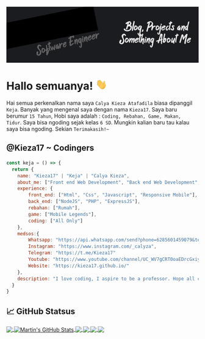 
[![@Kieza17](za.gif)](https://kieza17.github.io/)

# Hallo semuanya! <img src="wave.gif" width="30px">

Hai semua perkenalkan nama saya `Calya Kieza Atafadila` biasa dipanggil `Keja`. Banyak yang mengenal saya dengan nama `Kieza17`. Saya baru berumur `15 Tahun`, Hobi saya adalah : `Coding, Rebahan, Game, Makan, Tidur`. Saya bisa ngoding sejak kelas `6 SD`. Mungkin kalian baru tau kalau saya bisa ngoding. Sekian `Terimakasih!~`

## @Kieza17 ~ Codingers

```js
const keja = () => {
  return {
    name: "Kieza17" | "Keja" | "Calya Kieza",
    about_me: ["Front end Web Development", "Back end Web Development", "Rebahan Only", "Game Only", "Coding Only"],
    experience: {
        front_end: ["Html", "Css", "Javascript", "Responsive Mobile"],
        back_end: ["NodeJS", "PHP", "ExpressJS"],
        rebahan: ["Rumah"],
        game: ["Mobile Legends"],
        coding: ["All Only"]
    },
    medsos:{
        Whatsapp: "https://api.whatsapp.com/send?phone=6285601459079&text=Hallo+Keja",
        Instagram: "https://www.instagram.com/_calyza",
        Telegram: "https://t.me/Kieza17"
        Youtube: "https://www.youtube.com/channel/UC_WV7gCRT0oaEDrcGxiyjGA"
        Website: "https://kieza17.github.io/"
    },
    description: "I love coding, I aspire to be a professor. Hope all come true. Aamiin.."
  }
}
```

## &#x1f4c8; GitHub Statsus

<a href="#">
  <img align="center" src="https://github-readme-stats.vercel.app/api/top-langs/?username=Kieza17&hide=java,html,tex&title_color=ffffff&text_color=c9cacc&icon_color=2bbc8a&bg_color=1d1f21&langs_count=3" />
</a>
<a href="#">
  <img align="center" src="https://github-readme-stats.vercel.app/api?username=Kieza17&show_icons=true&line_height=27&count_private=true&title_color=ffffff&text_color=c9cacc&icon_color=2bbc8a&bg_color=1d1f21" alt="Martin's GitHub Stats" />
</a>

<a href="https://github.com/Kieza17/Spamming_WhatsApp_Console">
  <img align="center" src="https://github-readme-stats.vercel.app/api/pin/?username=Kieza17&repo=Spamming_WhatsApp_Console&title_color=ffffff&text_color=c9cacc&icon_color=2bbc8a&bg_color=1d1f21" />
</a>
<a href="https://github.com/Kieza17/Spamming_WhatsApp_Console">
  <img align="center" src="https://github-readme-stats.vercel.app/api/pin/?username=Kieza17&repo=Spamming_WhatsApp_Console&title_color=ffffff&text_color=c9cacc&icon_color=2bbc8a&bg_color=1d1f21" />
</a>
<a href="https://github.com/Kieza17/Spamming_WhatsApp_Console">
  <img align="center" src="https://github-readme-stats.vercel.app/api/pin/?username=Kieza17&repo=Spamming_WhatsApp_Console&title_color=ffffff&text_color=c9cacc&icon_color=2bbc8a&bg_color=1d1f21" />
</a>
<a href="https://github.com/Kieza17/Spamming_WhatsApp_Console">
  <img align="center" src="https://github-readme-stats.vercel.app/api/pin/?username=Kieza17&repo=Spamming_WhatsApp_Console&title_color=ffffff&text_color=c9cacc&icon_color=2bbc8a&bg_color=1d1f21" />
</a>
